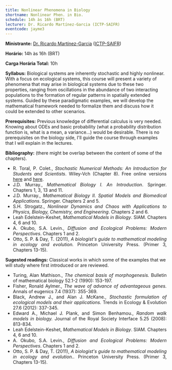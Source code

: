 ```yaml
---
title: Nonlinear Phenomena in Biology
shortname: Nonlinear Phen. in Bio.
schedule: 14h às 16h (BRT)
lecturer: Dr. Ricardo Martínez-Garcia (ICTP-SAIFR)
eventcode: jayme3
---
```


**Ministrante:** [Dr. Ricardo Martínez-Garcia](http://lattes.cnpq.br/0141480030649374) ([ICTP-SAIFR](https://www.ictp-saifr.org/))

**Horário:** 14h às 16h (BRT)

**Carga Horária Total:** 10h

**Syllabus:** Biological systems are inherently stochastic and highly nonlinear. With a focus on ecological systems, this course will present a variety of  phenomena that may arise in biological systems due to these two properties, ranging from oscillations in the abundance of two interacting populations to the  formation of regular patterns in spatially extended systems. Guided by these paradigmatic examples, we will develop the mathematical framework needed to  formalize them and discuss how it could be extended to other scenarios.

**Prerequisites:** Previous knowledge of differential calculus is very needed. Knowing about ODEs and basic probability (what a probability distribution  function is, what is a mean, a variance...) would be desirable. There is no prerequisites on the biology side, I'll guide the course through examples that  I will explain in the lectures.

**Bibliography:** (there might be overlap between the content of some of the chapters).

<div style="text-align: justify">
 <ul>
   <li> R. Toral, P. Colet.,<i> Stochastic Numerical Methods: An Introduction for Students and Scientists</i>. Wiley-Vch (Chapter 8).
   Free online versions <a href="https://ifisc.uib-csic.es/raul/CURSOS/SP/Introduction_to_master_equations.pdf">here</a> and <a href="https://ifisc.uib-csic.es/raul/CURSOS/SP/Master_equations.pdf">here</a>.</li>
   <li> J.D. Murray.,<i> Mathematical Biology I. An Introduction</i>. Springer. Chapters 1, 3, 13 and 11. </li>
   <li> J.D. Murray.,<i> Mathematical Biology II. Spatial Models and Biomedical Applications</i>. Springer. Chapters 2 and 5. </li>
   <li> S.H. Strogatz.,<i> Nonlinear Dynamics and Chaos with Applications to Physics, Biology, Chemistry, and Engineering</i>. Chapters 2 and 6.</li>
   <li>  Leah Edelstein-Keshet,<i> Mathematical Models in Biology</i>. SIAM. Chapters 4, 6 and 10.</li>
   <li>  A. Okubo, S.A. Levin.,<i> Diffusion and Ecological Problems: Modern Perspectives</i>. Chapters 1 and 2.</li>
   <li>  Otto, S. P. & Day, T. (2011),<i> A biologist's guide to mathematical modeling in ecology and evolution.</i> Princeton University Press. (Primer 3, Chapters 13-15).</li>
 </ul>
</div>

**Sugested readings:** Classical works in which some of the examples that we will study where first introduced or are reviewed.

<div style="text-align: justify">
 <ul>
   <li> Turing, Alan Mathison.,<i> The chemical basis of morphogenesis.</i> Bulletin of mathematical biology 52.1-2 (1990): 153-197.</li>
   <li> Fisher, Ronald Aylmer.,<i> The wave of advance of advantageous genes.</i> Annals of eugenics 7.4 (1937): 355-369. </li>
   <li>Black, Andrew J., and Alan J. McKane.,<i> Stochastic formulation of ecological models and their applications.</i> Trends in Ecology & Evolution 27.6 (2012): 337-345. </li>
   <li> Edward A., Michael J. Plank, and Simon Benhamou.,<i> Random walk models in biology.</i> Journal of the Royal Society Interface 5.25 (2008): 813-834.</li>
   <li>  Leah Edelstein-Keshet,<i> Mathematical Models in Biology</i>. SIAM. Chapters 4, 6 and 10.</li>
   <li>  A. Okubo, S.A. Levin.,<i> Diffusion and Ecological Problems: Modern Perspectives</i>. Chapters 1 and 2.</li>
   <li>  Otto, S. P. & Day, T. (2011),<i> A biologist's guide to mathematical modeling in ecology and evolution.</i>. Princeton University Press. (Primer 3, Chapters 13-15).</li>
 </ul>
</div>
